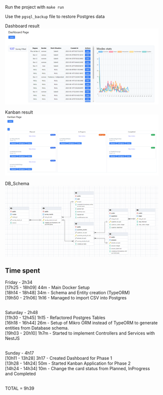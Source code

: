 
Run the project with `make run`

Use the `pgsql_backup` file to restore Postgres data


Dashboard result
![alt text](./dashboard.png)

Kanban result
![alt text](./kanban.png)


DB_Schema
![alt text](./db_schema.png)


## Time spent

Friday - 2h34 <br />
[17h25 - 18h09] 44m - Main Docker Setup <br />
[18h14 - 18h48] 34m - Schema and Entity creation (TypeORM) <br />
[19h50 - 21h06] 1h16 - Managed to import CSV into Postgres <br /><br />


Saturday - 2h48 <br />
[11h30 - 12h45] 1h15 - Refactored Postgres Tables <br />
[16h18 - 16h44] 26m - Setup of Mikro ORM instead of TypeORM to generate entities from Database schema. <br />
[19h03 - 20h10] 1h7m - Started to implement Controllers and Services with NestJS <br /><br />


Sunday - 4h17<br />
[10h11 - 13h28] 3h17 - Created Dashboard for Phase 1 <br />
[13h28 - 14h24] 50m - Started Kanban Application for Phase 2<br />
[14h24 - 14h34] 10m - Change the card status from Planned, InProgress and Completed<br /><br />

TOTAL = 9h39
